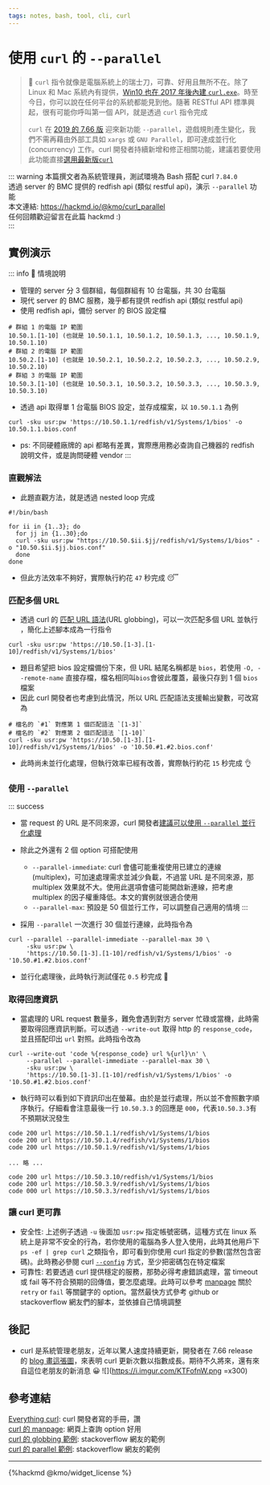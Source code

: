 ```yaml
---
tags: notes, bash, tool, cli, curl
---
```


# 使用 `curl` 的 `--parallel` 

> :memo: `curl` 指令就像是電腦系統上的瑞士刀，可靠、好用且無所不在。除了 Linux 和 Mac 系統內有提供，[Win10 也在 2017 年後內建 `curl.exe`](https://curl.se/windows/microsoft.html)。時至今日，你可以說在任何平台的系統都能見到他。隨著 RESTful API 標準興起，很有可能你呼叫第一個 API，就是透過 `curl` 指令完成
>
> `curl` 在 [2019 的 7.66 版](https://daniel.haxx.se/blog/2019/07/22/curl-goez-parallel) 迎來新功能 `--parallel`，遊戲規則產生變化，我們不需再藉由外部工具如 `xargs` 或 `GNU Parallel`，即可達成並行化 (concurrency) 工作。curl 開發者持續新增和修正相關功能，建議若要使用此功能直接[選用最新版`curl`](https://curl.se/download.html)

::: warning
本篇撰文者為系統管理員，測試環境為 Bash 搭配 curl `7.84.0`  
透過 server 的 BMC 提供的 redfish api (類似 restful api)，演示 `--parallel` 功能  
本文連結: https://hackmd.io/@kmo/curl_parallel  
任何回饋歡迎留言在此篇 hackmd :)  
:::

## 實例演示

::: info
:scroll: 情境說明
- 管理的 server 分 3 個群組，每個群組有 10 台電腦，共 30 台電腦
- 現代 server 的 BMC 服務，幾乎都有提供 redfish api (類似 restful api)
- 使用 redfish api，備份 server 的 BIOS 設定檔

```bash=
# 群組 1 的電腦 IP 範圍
10.50.1.[1-10] (也就是 10.50.1.1, 10.50.1.2, 10.50.1.3, ..., 10.50.1.9, 10.50.1.10)
# 群組 2 的電腦 IP 範圍
10.50.2.[1-10] (也就是 10.50.2.1, 10.50.2.2, 10.50.2.3, ..., 10.50.2.9, 10.50.2.10)
# 群組 3 的電腦 IP 範圍
10.50.3.[1-10] (也就是 10.50.3.1, 10.50.3.2, 10.50.3.3, ..., 10.50.3.9, 10.50.3.10)
```
- 透過 api 取得單 1 台電腦 BIOS 設定，並存成檔案，以 `10.50.1.1` 為例
```bash=
curl -sku usr:pw 'https://10.50.1.1/redfish/v1/Systems/1/bios' -o 10.50.1.1.bios.conf
```
- ps: 不同硬體廠牌的 api 都略有差異，實際應用務必查詢自己機器的 redfish 說明文件，或是詢問硬體 vendor
:::
### 直觀解法
- 此題直觀方法，就是透過 nested loop 完成
```bash=
#!/bin/bash

for ii in {1..3}; do
  for jj in {1..30};do
  curl -sku usr:pw "https://10.50.$ii.$jj/redfish/v1/Systems/1/bios" -o "10.50.$ii.$jj.bios.conf"
  done
done
```
- 但此方法效率不夠好，實際執行約花 `47` 秒完成 😴


### 匹配多個 URL

- 透過 curl 的 [匹配 URL 語法](https://everything.curl.dev/cmdline/globbing)(URL globbing)，可以一次匹配多個 URL 並執行 ，簡化上述腳本成為一行指令
```bash=
curl -sku usr:pw 'https://10.50.[1-3].[1-10]/redfish/v1/Systems/1/bios'
```
- 題目希望把 bios 設定檔備份下來，但 URL 結尾名稱都是 `bios`，若使用 `-O, --remote-name` 直接存檔，檔名相同叫`bios`會彼此覆蓋，最後只存到 1 個 `bios` 檔案
- 因此 curl 開發者也考慮到此情況，所以 URL 匹配語法支援輸出變數，可改寫為
```bash=
# 檔名的 `#1` 對應第 1 個匹配語法 `[1-3]`
# 檔名的 `#2` 對應第 2 個匹配語法 `[1-10]`
curl -sku usr:pw 'https://10.50.[1-3].[1-10]/redfish/v1/Systems/1/bios' -o '10.50.#1.#2.bios.conf'
```
- 此時尚未並行化處理，但執行效率已經有改善，實際執行約花 `15` 秒完成 👌

### 使用 `--parallel` 

::: success
- 當 request 的 URL 是不同來源，curl 開發者[建議可以使用 `--parallel` 並行化處理](https://everything.curl.dev/cmdline/urls/parallel)
- 除此之外還有 2 個 option 可搭配使用
  - `--parallel-immediate`: curl 會儘可能重複使用已建立的連線(multiplex)，可加速處理需求並減少負載，不過當 URL 是不同來源，那 multiplex 效果就不大。使用此選項會儘可能開啟新連線，把考慮 multiplex 的因子權重降低。本文的實例就很適合使用
  - `--parallel-max`: 預設是 50 個並行工作，可以調整自己適用的情境
:::

- 採用 `--parallel` 一次進行 30 個並行連線，此時指令為

```bash=
curl --parallel --parallel-immediate --parallel-max 30 \
     -sku usr:pw \
     'https://10.50.[1-3].[1-10]/redfish/v1/Systems/1/bios' -o '10.50.#1.#2.bios.conf'
```
- 並行化處理後，此時執行測試僅花 `0.5` 秒完成 👏
### 取得回應資訊
- 當處理的 URL request 數量多，難免會遇到對方 server 忙碌或當機，此時需要取得回應資訊判斷。可以透過 `--write-out` 取得 http 的 `response_code`，並且搭配印出 `url` 對照。此時指令改為
```bash=
curl --write-out 'code %{response_code} url %{url}\n' \
     --parallel --parallel-immediate --parallel-max 30 \
     -sku usr:pw \
     'https://10.50.[1-3].[1-10]/redfish/v1/Systems/1/bios' -o '10.50.#1.#2.bios.conf'
```
- 執行時可以看到如下資訊印出在螢幕。由於是並行處理，所以並不會照數字順序執行。仔細看會注意最後一行 `10.50.3.3` 的回應是 `000`，代表`10.50.3.3`有不預期狀況發生
```bash=
code 200 url https://10.50.1.1/redfish/v1/Systems/1/bios
code 200 url https://10.50.1.4/redfish/v1/Systems/1/bios
code 200 url https://10.50.1.9/redfish/v1/Systems/1/bios

... 略 ...

code 200 url https://10.50.3.10/redfish/v1/Systems/1/bios
code 200 url https://10.50.3.9/redfish/v1/Systems/1/bios
code 000 url https://10.50.3.3/redfish/v1/Systems/1/bios
```

### 讓 curl 更可靠

- 安全性: 上述例子透過 `-u` 後面加 `usr:pw` 指定帳號密碼，這種方式在 linux 系統上是非常不安全的行為，若你使用的電腦為多人登入使用，此時其他用戶下 `ps -ef | grep curl` 之類指令，即可看到你使用 curl 指定的參數(當然包含密碼)。此時務必參閱 curl [`--config`](https://everything.curl.dev/cmdline/configfile) 方式，至少把密碼包在特定檔案
- 可靠性: 若要透過 curl 提供穩定的服務，那勢必得考慮錯誤處理，當 timeout 或 fail 等不符合預期的回傳值，要怎麼處理。此時可以參考 [manpage](https://curl.se/docs/manpage.html) 關於 `retry` or `fail` 等關鍵字的 option。當然最快方式參考 github or stackoverflow 網友們的腳本，並依據自己情境調整

## 後記

- curl 是系統管理老朋友，近年以驚人速度持續更新，開發者在 7.66 release 的 [ blog 畫這張圖](https://daniel.haxx.se/blog/2019/09/11/curl-7-66-0-the-parallel-http-3-future-is-here/)，來表明 curl 更新次數以指數成長。期待不久將來，還有來自這位老朋友的新消息 😀
![](https://i.imgur.com/KTFofnW.png =x300)


## 參考連結
[Everything curl](https://everything.curl.dev): curl 開發者寫的手冊，讚  
[curl 的 manpage](https://curl.se/docs/manpage.html): 網頁上查詢 option 好用  
[curl 的 globbing 範例](https://unix.stackexchange.com/a/91574): stackoverflow 網友的範例  
[curl 的 parallel 範例](https://stackoverflow.com/a/71967814): stackoverflow 網友的範例  

---
{%hackmd @kmo/widget_license %}